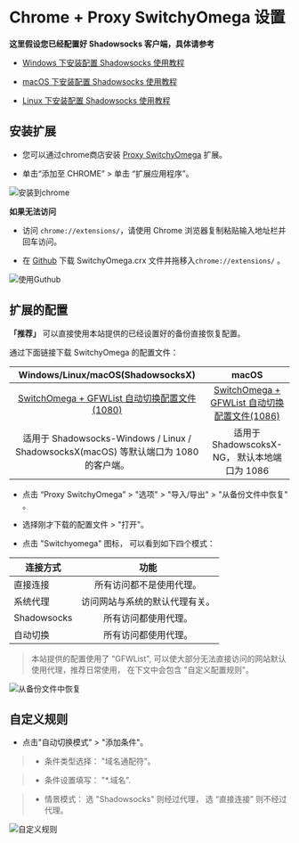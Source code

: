 # Chrome + Proxy SwitchyOmega 设置

**这里假设您已经配置好 Shadowsocks 客户端，具体请参考**

* [Windows 下安装配置 Shadowsocks 使用教程](2-windows-setup-guide-cn.md)

* [macOS 下安装配置 Shadowsocks 使用教程](3-macos-setup-guide-cn.md)

* [Linux 下安装配置 Shadowsocks 使用教程](6-linux-setup-guide-cn.md)

## 安装扩展

* 您可以通过chrome商店安装 [Proxy SwitchyOmega](https://chrome.google.com/webstore/detail/padekgcemlokbadohgkifijomclgjgif) 扩展。

* 单击“添加至 CHROME” >  单击 “扩展应用程序”。

 ![安装到chrome](files/images/bro-chromeinstall.png)

**如果无法访问**

* 访问 `chrome://extensions/`，请使用 Chrome 浏览器复制粘贴输入地址栏并回车访问。

* 在 [Github](https://github.com/FelisCatus/SwitchyOmega/releases) 下载 SwitchyOmega.crx 文件并拖移入`chrome://extensions/` 。

![使用Guthub](files/images/bro-chrome-useGithub.png)

## 扩展的配置

**「推荐」** 可以直接使用本站提供的已经设置好的备份直接恢复配置。

通过下面链接下载 SwitchyOmega 的配置文件：

|Windows/Linux/macOS(ShadowsocksX)|macOS|
|:--------:|:--------:|
|[SwitchOmega + GFWList 自动切换配置文件(1080)](https://portal.shadowsocks.to/dl.php?type=d&id=74)|[SwitchOmega + GFWList 自动切换配置文件(1086)](https://portal.shadowsocks.to/dl.php?type=d&id=75)|
|适用于 Shadowsocks-Windows / Linux / ShadowsocksX(macOS) 等默认端口为 1080 的客户端。|适用于ShadowscoksX-NG， 默认本地端口为 1086|

* 点击 “Proxy SwitchyOmega” > "选项" > "导入/导出" > "从备份文件中恢复" 。

* 选择刚才下载的配置文件 > "打开"。
* 点击 "Switchyomega" 图标， 可以看到如下四个模式：


|连接方式|功能|
|--------|:--------:|
|直接连接|所有访问都不是使用代理。|
|系统代理|访问网站与系统的默认代理有关。|
|Shadowsocks|所有访问都使用代理。|
|自动切换|所有访问都使用代理。|


> 本站提供的配置使用了 "GFWList", 可以使大部分无法直接访问的网站默认使用代理，推荐日常使用， 在下文中会包含 "自定义配置规则"。

 ![从备份文件中恢复](files/images/bro-switchyomega.png)

## 自定义规则

* 点击"自动切换模式" > "添加条件"。

>* 条件类型选择： "域名通配符"。

>* 条件设置填写： "*.域名".

>* 情景模式： 选 "Shadowsocks" 则经过代理， 选 “直接连接” 则不经过代理。

![自定义规则](files/images/bro-swocustomize.png)
